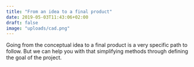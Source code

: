 ```yaml
---
title: "From an idea to a final product"
date: 2019-05-03T11:43:06+02:00
draft: false
image: "uploads/cad.png"
---
```


[//]:# (Top-end 3D solid modeling / assembling using Catia V5&reg;, SolidWorks&reg;, Onshape&reg;)

Going from the conceptual idea to a final product is a very specific path to follow. But we can help you with that simplifying methods through defining the goal of the project.
